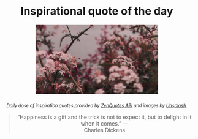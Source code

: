 
<div align="center">

# Inspirational quote of the day

<img src="./data/photo.jpeg" alt="Beautiful nature photo" width="320" height="180">

<sub><i>Daily dose of inspiration quotes provided by [ZenQuotes API](https://zenquotes.io/) and images by [Unsplash](https://unsplash.com/).</i></sub>


<blockquote>&ldquo;Happiness is a gift and the trick is not to expect it, but to delight in it when it comes.&rdquo; &mdash; <footer>Charles Dickens</footer></blockquote>

</div>
